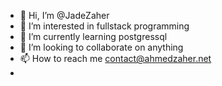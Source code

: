 - 👋 Hi, I’m @JadeZaher
- 👀 I’m interested in fullstack programming
- 🌱 I’m currently learning postgressql
- 💞️ I’m looking to collaborate on anything
- 📫 How to reach me contact@ahmedzaher.net
- 

<!---
JadeZaher/JadeZaher is a ✨ special ✨ repository because its `README.md` (this file) appears on your GitHub profile.
You can click the Preview link to take a look at your changes.
--->
